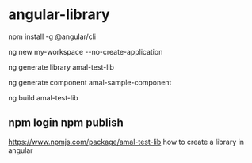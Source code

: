 # angular-library

npm install -g @angular/cli

ng new my-workspace --no-create-application

ng generate library amal-test-lib

ng generate component amal-sample-component

ng build amal-test-lib

npm login
npm publish
-----------------------------
https://www.npmjs.com/package/amal-test-lib
how to create a library in angular

